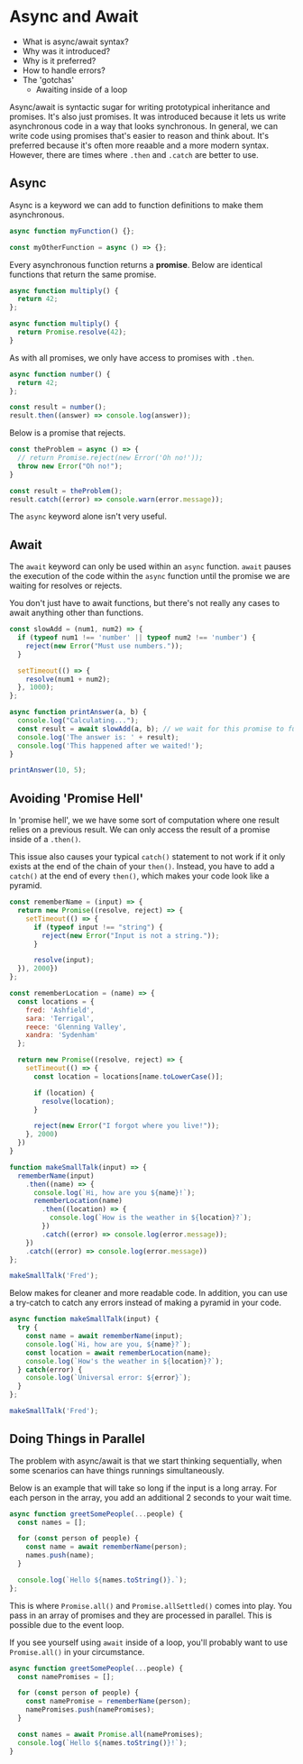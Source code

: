 # Async and Await

- What is async/await syntax?
- Why was it introduced?
- Why is it preferred?
- How to handle errors?
- The 'gotchas'
  - Awaiting inside of a loop

Async/await is syntactic sugar for writing prototypical inheritance and promises. It's also just promises. It was introduced because it lets us write asynchronous code in a way that looks synchronous. In general, we can write code using promises that's easier to reason and think about. It's preferred because it's often more reaable and a more modern syntax. However, there are times where `.then` and `.catch` are better to use.

## Async

Async is a keyword we can add to function definitions to make them asynchronous.

```js
async function myFunction() {};

const myOtherFunction = async () => {};
```

Every asynchronous function returns a **promise**. Below are identical functions that return the same promise.

```js
async function multiply() {
  return 42;
};

async function multiply() {
  return Promise.resolve(42);
}
```

As with all promises, we only have access to promises with `.then`.

```js
async function number() {
  return 42;
};

const result = number();
result.then((answer) => console.log(answer));
```

Below is a promise that rejects.

```js
const theProblem = async () => {
  // return Promise.reject(new Error('Oh no!'));
  throw new Error("Oh no!");
}

const result = theProblem();
result.catch((error) => console.warn(error.message));
```

The `async` keyword alone isn't very useful.

## Await

The `await` keyword can only be used within an `async` function. `await` pauses the execution of the code within the `async` function until the promise we are waiting for resolves or rejects.

You don't just have to await functions, but there's not really any cases to await anything other than functions.

```js
const slowAdd = (num1, num2) => {
  if (typeof num1 !== 'number' || typeof num2 !== 'number') {
    reject(new Error("Must use numbers."));
  }

  setTimeout(() => {
    resolve(num1 + num2);
  }, 1000);
};

async function printAnswer(a, b) {
  console.log("Calculating...");
  const result = await slowAdd(a, b); // we wait for this promise to fulfil
  console.log('The answer is: ' + result);
  console.log('This happened after we waited!');
}

printAnswer(10, 5);
```

## Avoiding 'Promise Hell'

In 'promise hell', we we have some sort of computation where one result relies on a previous result. We can only access the result of a promise inside of a `.then()`.

This issue also causes your typical `catch()` statement to not work if it only exists at the end of the chain of your `then()`. Instead, you have to add a `catch()` at the end of every `then()`, which makes your code look like a pyramid.

```js
const rememberName = (input) => {
  return new Promise((resolve, reject) => {
    setTimeout(() => {
      if (typeof input !== "string") {
        reject(new Error("Input is not a string."));
      }

      resolve(input);
  }), 2000}) 
};

const rememberLocation = (name) => {
  const locations = {
    fred: 'Ashfield',
    sara: 'Terrigal',
    reece: 'Glenning Valley',
    xandra: 'Sydenham'
  };

  return new Promise((resolve, reject) => {
    setTimeout(() => {
      const location = locations[name.toLowerCase()];

      if (location) {
        resolve(location);
      }

      reject(new Error("I forgot where you live!"));
    }, 2000)
  })
}

function makeSmallTalk(input) => {
  rememberName(input)
    .then((name) => {
      console.log(`Hi, how are you ${name}!`);
      rememberLocation(name)
        .then((location) => {
          console.log(`How is the weather in ${location}?`);
        })
        .catch((error) => console.log(error.message));
    })
    .catch((error) => console.log(error.message))
};

makeSmallTalk('Fred');
```

Below makes for cleaner and more readable code. In addition, you can use a try-catch to catch any errors instead of making a pyramid in your code.

```js
async function makeSmallTalk(input) {
  try {
    const name = await rememberName(input);
    console.log(`Hi, how are you, ${name}?`);
    const location = await rememberLocation(name);
    console.log(`How's the weather in ${location}?`);
  } catch(error) {
    console.log(`Universal error: ${error}`);
  }
};

makeSmallTalk('Fred');
```

## Doing Things in Parallel

The problem with async/await is that we start thinking sequentially, when some scenarios can have things runnings simultaneously.

Below is an example that will take so long if the input is a long array. For each person in the array, you add an additional 2 seconds to your wait time.

```js
async function greetSomePeople(...people) {
  const names = [];

  for (const person of people) {
    const name = await rememberName(person);
    names.push(name);
  }

  console.log(`Hello ${names.toString()}.`);
};
```

This is where `Promise.all()` and `Promise.allSettled()` comes into play. You pass in an array of promises and they are processed in parallel. This is possible due to the event loop.

If you see yourself using `await` inside of a loop, you'll probably want to use `Promise.all()` in your circumstance.

```js
async function greetSomePeople(...people) {
  const namePromises = [];

  for (const person of people) {
    const namePromise = rememberName(person);
    namePromises.push(namePromises);
  }

  const names = await Promise.all(namePromises);
  console.log(`Hello ${names.toString()}!`);
}
```